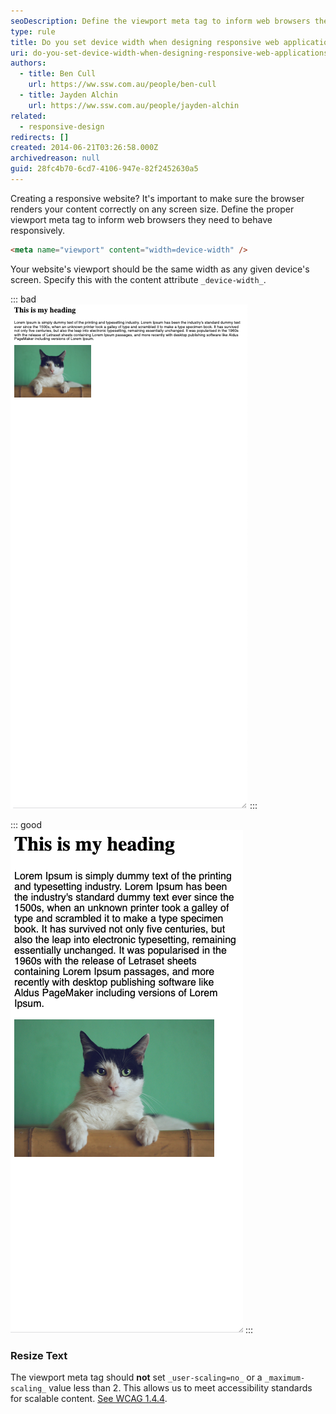 ```yaml
---
seoDescription: Define the viewport meta tag to inform web browsers they need to behave responsively, setting the width equal to the device's screen size for proper rendering on any screen.
type: rule
title: Do you set device width when designing responsive web applications?
uri: do-you-set-device-width-when-designing-responsive-web-applications
authors:
  - title: Ben Cull
    url: https://ww.ssw.com.au/people/ben-cull
  - title: Jayden Alchin
    url: https://ww.ssw.com.au/people/jayden-alchin
related:
  - responsive-design
redirects: []
created: 2014-06-21T03:26:58.000Z
archivedreason: null
guid: 28fc4b70-6cd7-4106-947e-82f2452630a5
---
```


Creating a responsive website? It's important to make sure the browser renders your content correctly on any screen size. Define the proper viewport meta tag to inform web browsers they need to behave responsively.

<!--endintro-->

```html
<meta name="viewport" content="width=device-width" />
```

Your website's viewport should be the same width as any given device's screen. Specify this with the content attribute `_device-width_`.

::: bad  
![Figure: Bad example - No viewport meta tag](viewport-bad.png)
:::

::: good  
![Figure: Good example - Correct viewport meta tag](viewport-good.png)
:::

### Resize Text

The viewport meta tag should **not** set `_user-scaling=no_` or a `_maximum-scaling_` value less than 2. This allows us to meet accessibility standards for scalable content. [See WCAG 1.4.4](https://www.w3.org/WAI/WCAG21/Understanding/resize-text.html).
